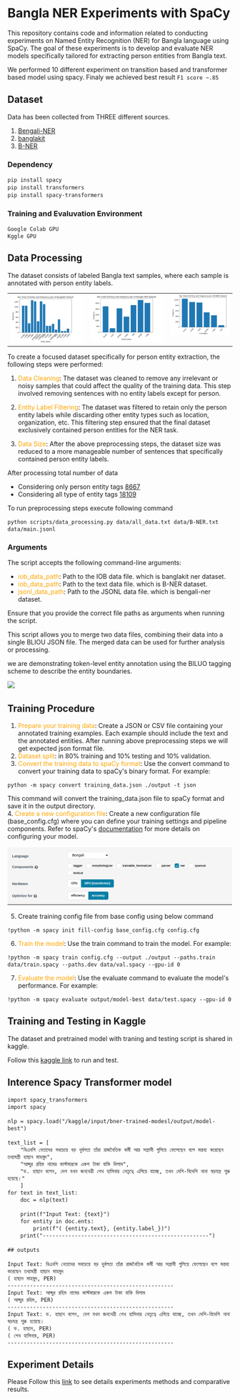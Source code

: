 # Bangla NER Experiments with SpaCy

This repository contains code and information related to conducting experiments on Named Entity Recognition (NER) for Bangla language using SpaCy. The goal of these experiments is to develop and evaluate NER models specifically tailored for extracting person entities from Bangla text.

We performed 10 different experiment on transition based and transformer based model using spacy. Finaly we achieved best result `F1 score ~.85`

## Dataset

Data has been collected from THREE different sources.

1. [Bengali-NER](https://github.com/Rifat1493/Bengali-NER/tree/master/annotated%20data)
2. [banglakit](https://raw.githubusercontent.com/banglakit/bengali-ner-data/master/main.jsonl)
3. [B-NER](https://www.kaggle.com/datasets/mdzahidulhaquealvi/b-ner?select=dataset_r.csv)

### Dependency
```bash
pip install spacy
pip install transformers
pip install spacy-transformers  
```

### Training and Evaluvation Environment

```
Google Colab GPU
Kggle GPU
```

## Data Processing

The dataset consists of labeled Bangla text samples, where each sample is annotated with person entity labels.

<table>
  <tr>
    <td valign="top"><img src="notebooks/images/banglakit.png"/></td>
    <td valign="top"><img src="notebooks/images/bengali-ner.png"/></td>
    <td valign="top"><img src="notebooks/images/BNER.png"/></td>
  </tr>
</table>

To create a focused dataset specifically for person entity extraction, the following steps were performed:

1. <span style="color:orange;">Data Cleaning</span>: The dataset was cleaned to remove any irrelevant or noisy samples that could affect the quality of the training data. This step involved removing sentences with no entity labels except for person.

2. <span style="color:orange;">Entity Label Filtering</span>: The dataset was filtered to retain only the person entity labels while discarding other entity types such as location, organization, etc. This filtering step ensured that the final dataset exclusively contained person entities for the NER task.

3. <span style="color:orange;">Data Size</span>: After the above preprocessing steps, the dataset size was reduced to a more manageable number of sentences that specifically contained person entity labels.

After processing total number of data
- Considering only person entity tags [8667]()
- Considering all type of entity tags [18109]()

To run preprocessing steps execute following command
```
python scripts/data_processing.py data/all_data.txt data/B-NER.txt data/main.jsonl
```
### Arguments

The script accepts the following command-line arguments:

- <span style="color:orange;">iob_data_path</span>: Path to the IOB data file. which is banglakit ner dataset.
- <span style="color:orange;">iob_data_path</span>: Path to the text data file. which is B-NER dataset.
- <span style="color:orange;">jsonl_data_path</span>: Path to the JSONL data file. which is bengali-ner dataset.

Ensure that you provide the correct file paths as arguments when running the script.

This script allows you to merge two data files, combining their data into a single BLIOU JSON file. The merged data can be used for further analysis or processing.



we are demonstrating token-level entity annotation using the BILUO tagging scheme to describe the entity boundaries.

<img src = "https://miro.medium.com/max/875/1*_sYTlDj2p_p-pcSRK25h-Q.png">

## Training Procedure

1. <span style="color:orange;">Prepare your training data</span>: Create a JSON or CSV file containing your annotated training examples. Each example should include the text and the annotated entities. After running above preprocessing steps we will get expected json format file.
2. <span style="color:orange;">Dataset split</span>: in 80% training and 10% testing and 10% validation.
3. <span style="color:orange;">Convert the training data to spaCy format</span>: Use the convert command to convert your training data to spaCy's binary format. For example:
```
python -m spacy convert training_data.json ./output -t json
```
This command will convert the training_data.json file to spaCy format and save it in the output directory. <br>
4. <span style="color:orange;">Create a new configuration file</span>: Create a new configuration file (base_config.cfg) where you can define your training settings and pipeline components. Refer to spaCy's [documentation](https://spacy.io/usage/training) for more details on configuring your model.

<img src="notebooks/images/spacy_training.png"/>

5. Create training config file from base config using below command
```
!python -m spacy init fill-config base_config.cfg config.cfg
```
6. <span style="color:orange;">Train the model</span>: Use the train command to train the model. For example:
```
!python -m spacy train config.cfg --output ./output --paths.train data/train.spacy --paths.dev data/val.spacy --gpu-id 0
```

7. <span style="color:orange;">Evaluate the model</span>: Use the evaluate command to evaluate the model's performance. For example:
```
!python -m spacy evaluate output/model-best data/test.spacy --gpu-id 0
```

## Training and Testing in Kaggle

The dataset and pretrained model with traning and testing script is shared in kaggle.

Follow this [kaggle link](https://www.kaggle.com/code/aminulpalash/spacy-transformer-train-test/notebook#Testing-with-input-Text-with-only-Person-entity-trained-model) to run and test.


## Interence Spacy Transformer model

```
import spacy_transformers
import spacy

nlp = spacy.load("/kaggle/input/bner-trained-modesl/output/model-best")

text_list = [
    "বিএনপি নেতাদের সবচেয়ে বড় দুর্বলতা তাঁরা রাজনৈতিক কর্মী আর সন্ত্রাসী গুলিয়ে ফেলেছেন বলে মন্তব্য করেছেন তথ্যমন্ত্রী হাছান মাহমুদ",
    "আব্দুর রহিম নামের কাস্টমারকে একশ টাকা বাকি দিলাম",
    "ড. হাছান বলেন, দেশ যখন জননেত্রী শেখ হাসিনার নেতৃত্বে এগিয়ে যাচ্ছে, তখন দেশি-বিদেশি নানা ষড়যন্ত্র শুরু হয়েছে।"
    ]
for text in text_list:
    doc = nlp(text)

    print(f"Input Text: {text}")
    for entity in doc.ents:
        print(f"( {entity.text}, {entity.label_})")
    print("----------------------------------------------------")

## outputs

Input Text: বিএনপি নেতাদের সবচেয়ে বড় দুর্বলতা তাঁরা রাজনৈতিক কর্মী আর সন্ত্রাসী গুলিয়ে ফেলেছেন বলে মন্তব্য করেছেন তথ্যমন্ত্রী হাছান মাহমুদ
( হাছান মাহমুদ, PER)
----------------------------------------------------
Input Text: আব্দুর রহিম নামের কাস্টমারকে একশ টাকা বাকি দিলাম
( আব্দুর রহিম, PER)
----------------------------------------------------
Input Text: ড. হাছান বলেন, দেশ যখন জননেত্রী শেখ হাসিনার নেতৃত্বে এগিয়ে যাচ্ছে, তখন দেশি-বিদেশি নানা ষড়যন্ত্র শুরু হয়েছে।
( ড. হাছান, PER)
( শেখ হাসিনার, PER)
----------------------------------------------------

```


## Experiment Details

Please Follow this [link](./experiment/) to see details experiments methods and comparative results.
